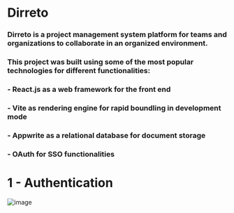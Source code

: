# Dirreto
### Dirreto is a project management system platform for teams and organizations to collaborate in an organized environment.
### This project was built using some of the most popular technologies for different functionalities:

### - React.js as a web framework for the front end
### - Vite as rendering engine for rapid boundling in development mode
### - Appwrite as a relational database for document storage
### - OAuth for SSO functionalities

# 1 - Authentication
![image](https://imagedelivery.net/maTmUOtE_OG9P8IykvHTIA/8b030139-2799-4d2d-8f67-5102b3ca1e00/public)
